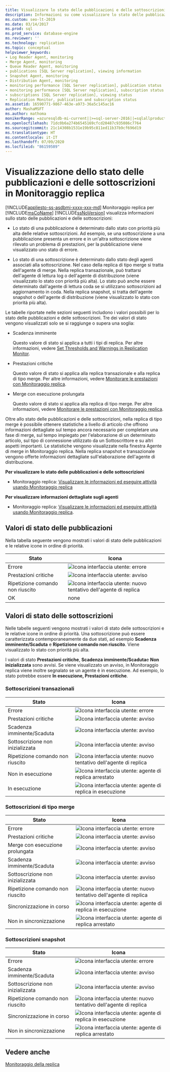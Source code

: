 ```yaml
---
title: Visualizzare lo stato delle pubblicazioni e delle sottoscrizioni (Monitoraggio replica)
description: Informazioni su come visualizzare lo stato delle pubblicazioni e delle sottoscrizioni usando Monitoraggio replica in SQL Server Management Studio (SSMS).
ms.custom: seo-lt-2019
ms.date: 03/14/2017
ms.prod: sql
ms.prod_service: database-engine
ms.reviewer: ''
ms.technology: replication
ms.topic: conceptual
helpviewer_keywords:
- Log Reader Agent, monitoring
- Merge Agent, monitoring
- Queue Reader Agent, monitoring
- publications [SQL Server replication], viewing information
- Snapshot Agent, monitoring
- Distribution Agent, monitoring
- monitoring performance [SQL Server replication], publication status
- monitoring performance [SQL Server replication], subscription status
- subscriptions [SQL Server replication], viewing status
- Replication Monitor, publication and subscription status
ms.assetid: 16590771-9867-463e-a973-36a5c145ac16
author: MashaMSFT
ms.author: mathoma
monikerRange: =azuresqldb-mi-current||>=sql-server-2016||=sqlallproducts-allversions
ms.openlocfilehash: 71dc0b6a274b6545169cfcd20487c935086c7764
ms.sourcegitcommit: 21c14308b1531e19b95c811ed11b37b9cf696d19
ms.translationtype: HT
ms.contentlocale: it-IT
ms.lasthandoff: 07/09/2020
ms.locfileid: "86159589"
---
```

# <a name="view-publication-and-subscription-status-in-replication-monitor"></a>Visualizzazione dello stato delle pubblicazioni e delle sottoscrizioni in Monitoraggio replica
[!INCLUDE[appliesto-ss-asdbmi-xxxx-xxx-md](../../../includes/applies-to-version/sql-asdbmi.md)]
  Monitoraggio replica per [!INCLUDE[msCoName](../../../includes/msconame-md.md)] [!INCLUDE[ssNoVersion](../../../includes/ssnoversion-md.md)] visualizza informazioni sullo stato delle pubblicazioni e delle sottoscrizioni:  
  
-   Lo stato di una pubblicazione è determinato dallo stato con priorità più alta delle relative sottoscrizioni. Ad esempio, se una sottoscrizione a una pubblicazione presenta un errore e in un'altra sottoscrizione viene rilevato un problema di prestazioni, per la pubblicazione viene visualizzato uno stato di errore.  
  
-   Lo stato di una sottoscrizione è determinato dallo stato degli agenti associati alla sottoscrizione. Nel caso della replica di tipo merge si tratta dell'agente di merge. Nella replica transazionale, può trattarsi dell'agente di lettura log o dell'agente di distribuzione (viene visualizzato lo stato con priorità più alta). Lo stato può anche essere determinato dall'agente di lettura coda se si utilizzano sottoscrizioni ad aggiornamento in coda. Nella replica snapshot, si tratta dell'agente snapshot o dell'agente di distribuzione (viene visualizzato lo stato con priorità più alta).  
  
 Le tabelle riportate nelle sezioni seguenti includono i valori possibili per lo stato delle pubblicazioni e delle sottoscrizioni. Tre dei valori di stato vengono visualizzati solo se si raggiunge o supera una soglia:  
  
-   Scadenza imminente  
  
     Questo valore di stato si applica a tutti i tipi di replica. Per altre informazioni, vedere [Set Thresholds and Warnings in Replication Monitor](../../../relational-databases/replication/monitor/set-thresholds-and-warnings-in-replication-monitor.md).  
  
-   Prestazioni critiche  
  
     Questo valore di stato si applica alla replica transazionale e alla replica di tipo merge. Per altre informazioni, vedere [Monitorare le prestazioni con Monitoraggio replica](../../../relational-databases/replication/monitor/monitor-performance-with-replication-monitor.md).  
  
-   Merge con esecuzione prolungata  
  
     Questo valore di stato si applica alla replica di tipo merge. Per altre informazioni, vedere [Monitorare le prestazioni con Monitoraggio replica](../../../relational-databases/replication/monitor/monitor-performance-with-replication-monitor.md).  
  
 Oltre allo stato delle pubblicazioni e delle sottoscrizioni, nella replica di tipo merge è possibile ottenere statistiche a livello di articolo che offrono informazioni dettagliate sul tempo ancora necessario per completare una fase di merge, sul tempo impiegato per l'elaborazione di un determinato articolo, sul tipo di connessione utilizzato da un Sottoscrittore e su altri aspetti importanti. Le statistiche vengono visualizzate nella finestra Agente di merge in Monitoraggio replica. Nella replica snapshot e transazionale vengono offerte informazioni dettagliate sull'elaborazione dell'agente di distribuzione.  
  
 **Per visualizzare lo stato delle pubblicazioni e delle sottoscrizioni**  
  
-   Monitoraggio replica: [Visualizzare le informazioni ed eseguire attività usando Monitoraggio replica](../../../relational-databases/replication/monitor/view-information-and-perform-tasks-replication-monitor.md) 
  
 **Per visualizzare informazioni dettagliate sugli agenti**  
  
-   Monitoraggio replica: [Visualizzare le informazioni ed eseguire attività usando Monitoraggio replica](../../../relational-databases/replication/monitor/view-information-and-perform-tasks-replication-monitor.md).
  
## <a name="publication-status-values"></a>Valori di stato delle pubblicazioni  
 Nella tabella seguente vengono mostrati i valori di stato delle pubblicazioni e le relative icone in ordine di priorità.  
  
|Stato|Icona|  
|------------|----------|  
|Errore|![Icona interfaccia utente: errore](../../../database-engine/availability-groups/windows/media/repl-icon-error.gif "Icona interfaccia utente: errore")|  
|Prestazioni critiche|![Icona interfaccia utente: avviso](../../../database-engine/availability-groups/windows/media/repl-icon-warn.gif "Icona interfaccia utente: avviso")|  
|Ripetizione comando non riuscito|![Icona interfaccia utente: nuovo tentativo dell'agente di replica](../../../relational-databases/replication/monitor/media/repl-icon-retry.gif "Icona interfaccia utente: nuovo tentativo dell'agente di replica")|  
|OK|none|  
  
## <a name="subscription-status-values"></a>Valori di stato delle sottoscrizioni  
 Nelle tabelle seguenti vengono mostrati i valori di stato delle sottoscrizioni e le relative icone in ordine di priorità. Una sottoscrizione può essere caratterizzata contemporaneamente da due stati, ad esempio **Scadenza imminente/Scaduta** e **Ripetizione comando non riuscito**. Viene visualizzato lo stato con priorità più alta.  
  
 I valori di stato **Prestazioni critiche**, **Scadenza imminente/Scaduta**e **Non inizializzata** sono avvisi. Se viene visualizzato un avviso, in Monitoraggio replica viene inoltre segnalato se un agente è in esecuzione. Ad esempio, lo stato potrebbe essere **In esecuzione, Prestazioni critiche**.  
  
### <a name="transactional-subscriptions"></a>Sottoscrizioni transazionali  
  
|Stato|Icona|  
|------------|----------|  
|Errore|![Icona interfaccia utente: errore](../../../database-engine/availability-groups/windows/media/repl-icon-error.gif "Icona interfaccia utente: errore")|  
|Prestazioni critiche|![Icona interfaccia utente: avviso](../../../database-engine/availability-groups/windows/media/repl-icon-warn.gif "Icona interfaccia utente: avviso")|  
|Scadenza imminente/Scaduta|![Icona interfaccia utente: avviso](../../../database-engine/availability-groups/windows/media/repl-icon-warn.gif "Icona interfaccia utente: avviso")|  
|Sottoscrizione non inizializzata|![Icona interfaccia utente: avviso](../../../database-engine/availability-groups/windows/media/repl-icon-warn.gif "Icona interfaccia utente: avviso")|  
|Ripetizione comando non riuscito|![Icona interfaccia utente: nuovo tentativo dell'agente di replica](../../../relational-databases/replication/monitor/media/repl-icon-retry.gif "Icona interfaccia utente: nuovo tentativo dell'agente di replica")|  
|Non in esecuzione|![Icona interfaccia utente: agente di replica arrestato](../../../relational-databases/replication/monitor/media/repl-icon-stopped.gif "Icona interfaccia utente: agente di replica arrestato")|  
|In esecuzione|![Icona interfaccia utente: agente di replica in esecuzione](../../../relational-databases/replication/monitor/media/repl-icon-running.gif "Icona interfaccia utente: agente di replica in esecuzione")|  
  
### <a name="merge-subscriptions"></a>Sottoscrizioni di tipo merge  
  
|Stato|Icona|  
|------------|----------|  
|Errore|![Icona interfaccia utente: errore](../../../database-engine/availability-groups/windows/media/repl-icon-error.gif "Icona interfaccia utente: errore")|  
|Prestazioni critiche|![Icona interfaccia utente: avviso](../../../database-engine/availability-groups/windows/media/repl-icon-warn.gif "Icona interfaccia utente: avviso")|  
|Merge con esecuzione prolungata|![Icona interfaccia utente: avviso](../../../database-engine/availability-groups/windows/media/repl-icon-warn.gif "Icona interfaccia utente: avviso")|  
|Scadenza imminente/Scaduta|![Icona interfaccia utente: avviso](../../../database-engine/availability-groups/windows/media/repl-icon-warn.gif "Icona interfaccia utente: avviso")|  
|Sottoscrizione non inizializzata|![Icona interfaccia utente: avviso](../../../database-engine/availability-groups/windows/media/repl-icon-warn.gif "Icona interfaccia utente: avviso")|  
|Ripetizione comando non riuscito|![Icona interfaccia utente: nuovo tentativo dell'agente di replica](../../../relational-databases/replication/monitor/media/repl-icon-retry.gif "Icona interfaccia utente: nuovo tentativo dell'agente di replica")|  
|Sincronizzazione in corso|![Icona interfaccia utente: agente di replica in esecuzione](../../../relational-databases/replication/monitor/media/repl-icon-running.gif "Icona interfaccia utente: agente di replica in esecuzione")|  
|Non in sincronizzazione|![Icona interfaccia utente: agente di replica arrestato](../../../relational-databases/replication/monitor/media/repl-icon-stopped.gif "Icona interfaccia utente: agente di replica arrestato")|  
  
### <a name="snapshot-subscriptions"></a>Sottoscrizioni snapshot  
  
|Stato|Icona|  
|------------|----------|  
|Errore|![Icona interfaccia utente: errore](../../../database-engine/availability-groups/windows/media/repl-icon-error.gif "Icona interfaccia utente: errore")|  
|Scadenza imminente/Scaduta|![Icona interfaccia utente: avviso](../../../database-engine/availability-groups/windows/media/repl-icon-warn.gif "Icona interfaccia utente: avviso")|  
|Sottoscrizione non inizializzata|![Icona interfaccia utente: avviso](../../../database-engine/availability-groups/windows/media/repl-icon-warn.gif "Icona interfaccia utente: avviso")|  
|Ripetizione comando non riuscito|![Icona interfaccia utente: nuovo tentativo dell'agente di replica](../../../relational-databases/replication/monitor/media/repl-icon-retry.gif "Icona interfaccia utente: nuovo tentativo dell'agente di replica")|  
|Sincronizzazione in corso|![Icona interfaccia utente: agente di replica in esecuzione](../../../relational-databases/replication/monitor/media/repl-icon-running.gif "Icona interfaccia utente: agente di replica in esecuzione")|  
|Non in sincronizzazione|![Icona interfaccia utente: agente di replica arrestato](../../../relational-databases/replication/monitor/media/repl-icon-stopped.gif "Icona interfaccia utente: agente di replica arrestato")|  
  
## <a name="see-also"></a>Vedere anche  
 [Monitoraggio della replica](../../../relational-databases/replication/monitor/monitoring-replication.md)  
  
  

